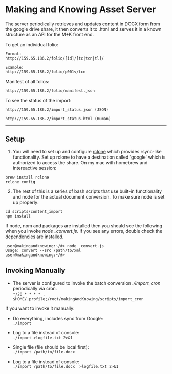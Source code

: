 Making and Knowing Asset Server
================

The server periodically retrieves and updates content in DOCX form from the google drive share, it then converts it to .html and serves it in a known structure as an API for the M+K front end.

To get an individual folio:
```
Format:  
http://159.65.186.2/folio/[id]/[tc|tcn|tl]/

Example:  
http://159.65.186.2/folio/p001v/tcn
```

Manifest of all folios:
```
http://159.65.186.2/folio/manifest.json
```

To see the status of the import:  
```
http://159.65.186.2/import_status.json (JSON)

http://159.65.186.2/import_status.html (Human)
```
---

Setup
-----
1. You will need to set up and configure [rclone](https://rclone.org/) which provides rsync-like functionality. Set up rclone to have a destination called 'google' which is authorized to access the share. On my mac with homebrew and intereactive session:  
```
brew install rclone  
rclone config
```

2. The rest of this is a series of bash scripts that use built-in functionality and node for the actual document conversion. To make sure node is set up properly:
```
cd scripts/content_import
npm install
```
If node, npm and packages are installed then you should see the following when you invoke *node _convert.js*. If you see any errors, double check the dependencies are installed.
```
user@makingandknowing:~/#> node _convert.js
Usage: convert --src /path/to/xml
user@makingandknowing:~/#>
```


Invoking Manually
-----------------
- The server is configured to invoke the batch conversion *./import_cron* periodically via cron.  
```*/20 * * * * . $HOME/.profile;/root/makingAndKnowing/scripts/import_cron```

If you want to invoke it manually:

- Do everything, includes sync from Google:  
```./import ```

- Log to a file instead of console:  
```./import >logfile.txt 2>&1```


- Single file (file should be local first):  
```./import /path/to/file.docx ```

- Log to a file instead of console:  
```./import /path/to/file.docx  >logfile.txt 2>&1```
